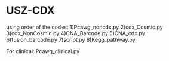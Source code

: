 # USZ-CDX

using order of the codes: 
1)Pcawg_noncdx.py
2)cdx_Cosmic.py
3)cdx_NonCosmic.py
4)CNA_Barcode.py
5)CNA_cdx.py
6)fusion_barcode.py
7)script.py
8)Kegg_pathway.py

For clinical:
Pcawg_clinical.py
